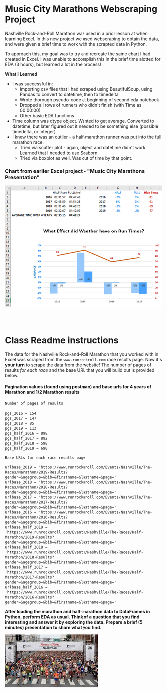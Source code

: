 # Music City Marathons Webscraping Project


Nashville Rock-and-Roll Marathon was used in a prior lesson at when learning Excel. In this new project we used webscraping to obtain the data, and were given a brief time to work with the scrapted data in Python.  

To approach this, my goal was to try and recreate the same chart I had created in Excel. I was unable to accomplish this in the brief time alotted for EDA (3 hours), but learned a lot in the process!

<b> What I Learned </b>
- I was successful in:
    - Importing csv files that I had scraped using BeautifulSoup, using Pandas to convert to datetime, then to timedelta
    - Wrote thorough pseudo-code at beginning of second eda notebook
    - Dropped all rows of runners who didn't finish (with Time as 00:00:00)
    - Other basic EDA functions
- Time column was dtype object. Wanted to get average. Converted to datetime, but later figured out it needed to be something else (possible timedelta, or integer)
- I knew there was an outlier - a half-marathon runner was put into the full marathon race. 
    - Tried via scatter plot - again, object and datetime didn't work. Learned that I needed to use Seaborn.
    - Tried via boxplot as well. Was out of time by that point.



### <b>Chart from earlier Excel project - "Music City Marathons Presentation"</b>

![excel_chart](assets/chart_from_excel_marathon_project.png)

<br>

<br>

# <b>Class Readme instructions</b>

The data for the Nashville Rock-and-Roll Marathon that you worked with in Excel was scraped from the `www.runrockroll.com` race results page. Now it's **your turn** to scrape the data from the website! The number of pages of results *for each race* and the base URL that you will build out is provided below.

#### Pagination values (found using postman) and base urls for 4 years of Marathon and 1/2 Marathon results 

```
Number of pages of results

pgs_2016 = 154
pgs_2017 = 147
pgs_2018 = 85
pgs_2019 = 113
pgs_half_2016 = 898
pgs_half_2017 = 892
pgs_half_2018 = 598
pgs_half_2019 = 690
```  

```
Base URLs for each race results page

urlbase_2019 = 'https://www.runrocknroll.com/Events/Nashville/The-Races/Marathon/2019-Results?gender=&agegroup=&bib=&firstname=&lastname=&page='
urlbase_2018 = 'https://www.runrocknroll.com/Events/Nashville/The-Races/Marathon/2018-Results?gender=&agegroup=&bib=&firstname=&lastname=&page='
urlbase_2017 = 'https://www.runrocknroll.com/Events/Nashville/The-Races/Marathon/2017-Results?gender=&agegroup=&bib=&firstname=&lastname=&page='
urlbase_2016 = 'https://www.runrocknroll.com/Events/Nashville/The-Races/Marathon/2016-Results?gender=&agegroup=&bib=&firstname=&lastname=&page='
urlbase_half_2019 = 'https://www.runrocknroll.com/Events/Nashville/The-Races/Half-Marathon/2019-Results?gender=&agegroup=&bib=&firstname=&lastname=&page='
urlbase_half_2018 = 'https://www.runrocknroll.com/Events/Nashville/The-Races/Half-Marathon/2018-Results?gender=&agegroup=&bib=&firstname=&lastname=&page='
urlbase_half_2017 = 'https://www.runrocknroll.com/Events/Nashville/The-Races/Half-Marathon/2017-Results?gender=&agegroup=&bib=&firstname=&lastname=&page='
urlbase_half_2016 = 'https://www.runrocknroll.com/Events/Nashville/The-Races/Half-Marathon/2016-Results?gender=&agegroup=&bib=&firstname=&lastname=&page='
```  


**After loading the marathon and half-marathon data to DataFrames in Python, perform EDA as usual. Think of a question that you find interesting and answer it by exploring the data. Prepare a brief (5 minutes) presentation to share what you find.**

![runners](assets/marathon.jpeg)

